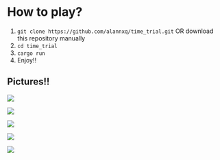 # How to play?
1. ``git clone https://github.com/alannxq/time_trial.git`` OR download this repository manually<br>
2. ``cd time_trial``
3. ``cargo run``
4. Enjoy!!

## Pictures!!
![](https://cdn.discordapp.com/attachments/947092663914623016/984753541627400232/unknown.png)

![](https://cdn.discordapp.com/attachments/947092663914623016/984753656702304266/unknown.png)

![](https://cdn.discordapp.com/attachments/947092663914623016/984753742622642176/unknown.png)

![](https://cdn.discordapp.com/attachments/947092663914623016/984753852588904488/unknown.png)

![](https://cdn.discordapp.com/attachments/947092663914623016/984753938299519026/unknown.png)

